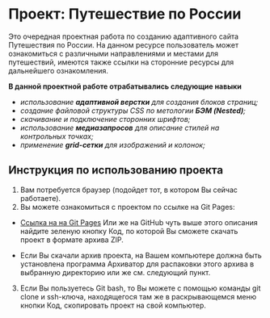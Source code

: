 # Проект: Путешествие по России

Это очередная проектная работа по созданию адаптивного сайта Путешествия по России.
На данном ресурсе пользователь может ознакомиться с различными направлениями и местами для путешествий, имеются также ссылки на сторонние ресурсы для дальнейшего ознакомления.

**В данной проектной работе отрабатывались следующие навыки**

* _использование **адаптивной верстки** для создания блоков страниц;_
* _создание файловой структуры CSS по метологии **БЭМ (Nested)**;_
* _скачивание и подключение сторонних шрифтов;_
* _использование **медиазапросов** для описание стилей на контрольных точках;_
* _применение **grid-сетки** для изображений и колонок;_


## Инструкция по использованию проекта

1. Вам потребуется браузер (подойдет тот, в котором Вы сейчас работаете).
2. Вы можете ознакомиться с проектом по ссылке на Git Pages:
* [Ссылка на на Git Pages](https://ksensokolova.github.io/russian-travel/)
Или же на GitHub чуть выше этого описания найдите зеленую кнопку Код, по которой Вы сможете скачать проект в формате архива ZIP.
 - Если Вы скачали архив проекта, на Вашем компьютере должна быть установлена программа Архиватор для распаковки этого архива в выбранную директорию или же см. следующий пункт.
3. Если Вы пользуетесь Git bash, то Вы можете с помощью команды git clone и ssh-ключа, находящегося там же в раскрывающемся меню кнопки Код, скопировать проект на свой компьютер.
